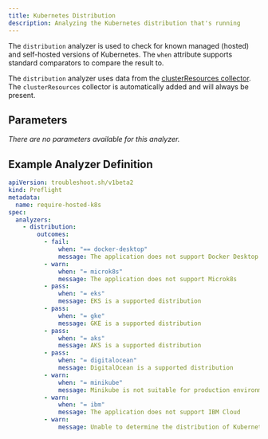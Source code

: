 ```yaml
---
title: Kubernetes Distribution
description: Analyzing the Kubernetes distribution that's running
---
```


The `distribution` analyzer is used to check for known managed (hosted) and self-hosted versions of Kubernetes.
The `when` attribute supports standard comparators to compare the result to.

The `distribution` analyzer uses data from the [clusterResources collector](https://troubleshoot.sh/collect/cluster-resources).
The `clusterResources` collector is automatically added and will always be present.

## Parameters

*There are no parameters available for this analyzer.*

## Example Analyzer Definition

```yaml
apiVersion: troubleshoot.sh/v1beta2
kind: Preflight
metadata:
  name: require-hosted-k8s
spec:
  analyzers:
    - distribution:
        outcomes:
          - fail:
              when: "== docker-desktop"
              message: The application does not support Docker Desktop
          - warn:
              when: "= microk8s"
              message: The application does not support Microk8s
          - pass:
              when: "= eks"
              message: EKS is a supported distribution
          - pass:
              when: "= gke"
              message: GKE is a supported distribution
          - pass:
              when: "= aks"
              message: AKS is a supported distribution
          - pass:
              when: "= digitalocean"
              message: DigitalOcean is a supported distribution
          - warn:
              when: "= minikube"
              message: Minikube is not suitable for production environments
          - warn:
              when: "= ibm"
              message: The application does not support IBM Cloud
          - warn:
              message: Unable to determine the distribution of Kubernetes
```
